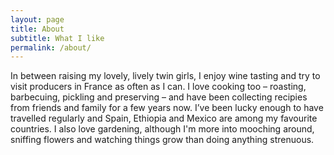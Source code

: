 ```yaml
---
layout: page
title: About
subtitle: What I like
permalink: /about/
---
```


In between raising my lovely, lively twin girls, I enjoy wine tasting and try to visit producers in France as often as I can. I love cooking too – <span class="white">roasting, barbecuing, pickling and preserving</span> – and have been collecting recipies from friends and family for a few years now. I’ve been lucky enough to have travelled regularly and <span class="white">Spain, Ethiopia and Mexico</span> are among my favourite countries. I also love gardening, although I'm more into mooching around, sniffing flowers and watching things grow than doing anything strenuous.
